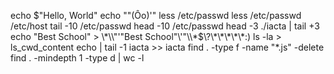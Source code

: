 echo $"Hello, World" 
echo "\"(Ôo)'"
less /etc/passwd
less /etc/passwd /etc/host
tail -10 /etc/passwd
head -10 /etc/passwd
head -3 ./iacta | tail +3
 echo "Best School" > \\\*\\\\"'\"Best School\"\\'"\\\\\*\$\\\?\\\*\\\*\\\*\\\*\\\*\:\) 
ls -la > ls_cwd_content
echo | tail -1 iacta >> iacta
find . -type f -name "*.js" -delete 
find . -mindepth 1 -type d | wc -l 
